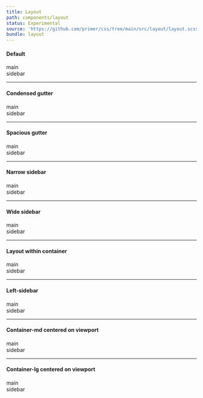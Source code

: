 ```yaml
---
title: Layout
path: components/layout
status: Experimental
source: 'https://github.com/primer/css/tree/main/src/layout/layout.scss'
bundle: layout
---
```


<!--

  Layout
  ======

  Build responsive-friendly page layouts with 2 columns.

  Use with .container-xx classes to limit the overall layout structure size.

  ## Elements:

  - `Layout-main`
  - `Layout-sidebar`

  - `Layout-center-container-md`
  - `Layout-center-container-lg`
  - `Layout-center-container-xl`

  Use `Layout-center-container-xx` to wrap `container-xx` elements inside
  `Layout-main` so the content remains centered on the screen regardless
  of the sidebar position.


  ## Modifiers:

  ### Sidebar position on desktop/large screens

  - `Layout--right-sidebar` (default)
  - `Layout--left-sidebar`


  ### Sidebar position on mobile/small screens

  - `Layout--main-priority` (default)
  - `Layout--sidebar-priority`


  ### Sidebar sizing

  - Default: [md: 256px, lg: 296px, xl: 320px]
  - `Layout--sidebar-narrow` [md: 240px, lg: 256px, xl: 296px]
  - `Layout--sidebar-wide` [md: 296px, lg: 320px, xl: 344px]


  ### Column gutter

  - Default: [md: 16px, lg: 24px, xl: 32px]
  - `Layout--gutter-condensed` [md: 16px, lg: 16px, xl: 24px]
  - `Layout--gutter-spacious` [md: 24px, lg: 32px, xl: 40px]

  ## Accessibility and keyboard navigation

  Keyboard navigation follows the markup order. Decide carefully how the
  focus order should be be by deciding whether `Layout-main` or `Layout-sidebar`
  comes first in code. The code order won’t affect the visual position.

-->

<h4>Default</h4>

<div class="Layout">
  <div class="Layout-main">
    main
  </div>

  <div class="Layout-sidebar">
    sidebar
  </div>
</div>

<hr>

<h4>Condensed gutter</h4>

<div class="Layout Layout--gutter-condensed">
  <div class="Layout-main">
    main
  </div>

  <div class="Layout-sidebar">
    sidebar
  </div>
</div>

<hr>

<h4>Spacious gutter</h4>

<div class="Layout Layout--gutter-spacious">
  <div class="Layout-main">
    main
  </div>

  <div class="Layout-sidebar">
    sidebar
  </div>
</div>

<hr>

<h4>Narrow sidebar</h4>

<div class="Layout Layout--sidebar-narrow">
  <div class="Layout-main">
    main
  </div>

  <div class="Layout-sidebar">
    sidebar
  </div>
</div>

<hr>

<h4>Wide sidebar</h4>

<div class="Layout Layout--sidebar-wide">
  <div class="Layout-main">
    main
  </div>

  <div class="Layout-sidebar">
    sidebar
  </div>
</div>

<hr>

<h4>Layout within container</h4>

<div class="Layout container-xl">
  <div class="Layout-main">
    main
  </div>

  <div class="Layout-sidebar">
    sidebar
  </div>
</div>

<hr>

<h4>Left-sidebar</h4>

<div class="Layout Layout--left-sidebar">
  <div class="Layout-main">
    main
  </div>

  <div class="Layout-sidebar">
    sidebar
  </div>
</div>

<hr>

<h4>Container-md centered on viewport</h4>

<div class="Layout Layout--left-sidebar">
  <div class="Layout-main">
    <div class="Layout-center-container-md">
      <div class="container-md">
        main
      </div>
    </div>
  </div>

  <div class="Layout-sidebar">
    sidebar
  </div>
</div>

<hr>

<h4>Container-lg centered on viewport</h4>

<div class="Layout Layout--left-sidebar">
  <div class="Layout-main">
    <div class="Layout-center-container-lg">
      <div class="container-lg">
        main
      </div>
    </div>
  </div>

  <div class="Layout-sidebar">
    sidebar
  </div>
</div>
